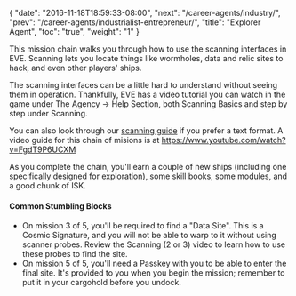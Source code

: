 {
  "date": "2016-11-18T18:59:33-08:00",
  "next": "/career-agents/industry/",
  "prev": "/career-agents/industrialist-entrepreneur/",
  "title": "Explorer Agent",
  "toc": "true",
  "weight": "1"
}

This mission chain walks you through how to use the scanning interfaces
in EVE. Scanning lets you locate things like wormholes, data and relic sites
to hack, and even other players' ships.

The scanning interfaces can be a little hard to understand without seeing
them in operation. Thankfully, EVE has a video tutorial you can watch in the game under The Agency ->
Help Section, both Scanning Basics and step by step under Scanning.

You can also look through our [scanning guide](/reference/scanning/) if you prefer a text format. A video
guide for this chain of misions is at https://www.youtube.com/watch?v=FgdT9P6UCXM

As you complete the chain, you'll earn a couple of new ships (including one
specifically designed for exploration), some skill books, some modules,
and a good chunk of ISK.

#### Common Stumbling Blocks

 * On mission 3 of 5, you'll be required to find a "Data Site".
   This is a Cosmic Signature, and you will not be able to warp to it without using scanner probes.
   Review the Scanning (2 or 3) video to learn how to use these probes to find the site.
 * On mission 5 of 5, you'll need a Passkey with you to be able to enter the final site.
   It's provided to you when you begin the mission; remember to put it in your cargohold before you undock.
